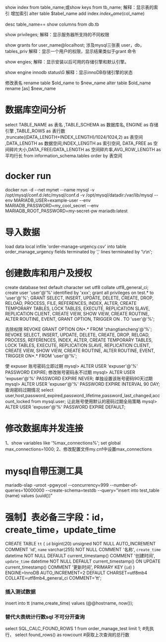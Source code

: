 show index from table_name;或show keys from tb_name;
解释：显示表的索引
增加索引
alter table $tabel_name add index $index_name ($col_name)

desc table_name== show columns from db.tb

show privileges;
解释：显示服务器所支持的不同权限

show grants for user_name@localhost;   涉及mysql三张表 user，db，tables_priv
解释：显示一个用户的权限，显示结果类似于grant 命令

show engies;
解释：显示安装以后可用的存储引擎和默认引擎。

show engine innodb status\G
解释：显示innoDB存储引擎的状态

修改表名
rename table $old_name to $new_name
alter table $old_name rename [as] $new_name

# 数据库空间分析
select TABLE_NAME as 表名 ,TABLE_SCHEMA as 数据库名, ENGINE as 存储引擎 ,TABLE_ROWS as 表行数 ,truncate((DATA_LENGTH+INDEX_LENGTH)/1024/1024,2) as 表空间 ,DATA_LENGTH as 数据空间,INDEX_LENGTH as 索引空间, DATA_FREE as 空间碎片大小,DATA_FREE/DATA_LENGTH as 空间碎片率,AVG_ROW_LENGTH as 平均行长 from information_schema.tables order by 表空间

# docker run
docker run -d --net mynet --name mysql -v /opt/mysql/conf.d:/etc/mysql/conf.d  -v /opt/mysql/datadir:/var/lib/mysql --env MARIADB_USER=example-user --env MARIADB_PASSWORD=my_cool_secret --env MARIADB_ROOT_PASSWORD=my-secret-pw mariadb:latest 

# 导入数据
load data local infile 'order-manage-urgency.csv' into table order_manage_urgency fields terminated by ',' lines
terminated by '\r\n';


# 创建数库和用户及授权
create database test default character set utf8 collate utf8_general_ci;
create user 'user'@'%' identified by 'xxx';
grant all privileges on test.* to 'user'@'%';
GRANT SELECT, INSERT, UPDATE, DELETE, CREATE, DROP, RELOAD, PROCESS, FILE, REFERENCES, INDEX, ALTER, CREATE TEMPORARY TABLES, LOCK TABLES, EXECUTE, REPLICATION SLAVE, REPLICATION CLIENT, CREATE VIEW, SHOW VIEW, CREATE ROUTINE, ALTER ROUTINE, EVENT, GRANT OPTION, TRIGGER ON *.* TO 'user'@'%';

去除权限
REVOKE GRANT OPTION ON*.* FROM 'zhangtiancheng'@'%';
REVOKE SELECT, INSERT, UPDATE, DELETE, CREATE, DROP, RELOAD, PROCESS, REFERENCES, INDEX, ALTER, CREATE TEMPORARY TABLES, LOCK TABLES, EXECUTE, REPLICATION SLAVE, REPLICATION CLIENT, CREATE VIEW, SHOW VIEW, CREATE ROUTINE, ALTER ROUTINE, EVENT, TRIGGER ON*.* FROM 'user'@'%';

使 expuser 账号密码立即过期
mysql> ALTER USER 'expuser'@'%' PASSWORD EXPIRE;
修改账号密码永不过期
mysql> ALTER USER 'expuser'@'%' PASSWORD EXPIRE NEVER;
单独设置该账号密码90天过期
mysql> ALTER USER 'expuser'@'%' PASSWORD EXPIRE INTERVAL 90 DAY;
查询密码过期情况
select user,host,password_expired,password_lifetime,password_last_changed,account_locked from mysql.user;
让此账号使用默认的密码过期全局策略
mysql> ALTER USER 'expuser'@'%' PASSWORD EXPIRE DEFAULT;

 # 修改数据库并发连接
 1、show variables like '%max_connections%';
 set global max_connections=1000;
 2、修改配置文件my.cnf中设置max_connections

 # mysql自带压测工具
 mariadb-slap -uroot -pgwycel --concurrency=999 --number-of-queries=10000000 --create-schema=testdb --query="insert into test_table (name) values (uuid())"

 # 强制】表必备三字段：id，create_time，update_time
  CREATE TABLE `tt` (
  `id` bigint(20) unsigned NOT NULL AUTO_INCREMENT COMMENT 'id',
  `name` varchar(255) NOT NULL COMMENT '名称',
  `create_time` datetime NOT NULL DEFAULT current_timestamp() COMMENT '创建时间',
  `update_time` datetime NOT NULL DEFAULT current_timestamp() ON UPDATE current_timestamp() COMMENT '更新时间',
  PRIMARY KEY (`id`)
) ENGINE=InnoDB AUTO_INCREMENT=2 DEFAULT CHARSET=utf8mb4 COLLATE=utf8mb4_general_ci COMMENT='tt';
### 插入测试数据
insert into tt (name,create_time) values (@@hostname, now());

### 替代大表统计行数sql 不可分开查询
select SQL_CALC_FOUND_ROWS 1 from order_manage_test limit 1; #先执行，
select found_rows() as rowcount #获取上次查询的总行数
 

